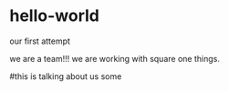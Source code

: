# hello-world
our first attempt 

we are a team!!!
we are working with square one things. 

#this is talking about us some
